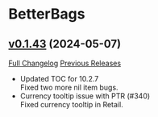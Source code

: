 # BetterBags

## [v0.1.43](https://github.com/Cidan/BetterBags/tree/v0.1.43) (2024-05-07)
[Full Changelog](https://github.com/Cidan/BetterBags/compare/v0.1.42...v0.1.43) [Previous Releases](https://github.com/Cidan/BetterBags/releases)

- Updated TOC for 10.2.7  
    Fixed two more nil item bugs.  
- Currency tooltip issue with PTR (#340)  
    Fixed currency tooltip in Retail.  